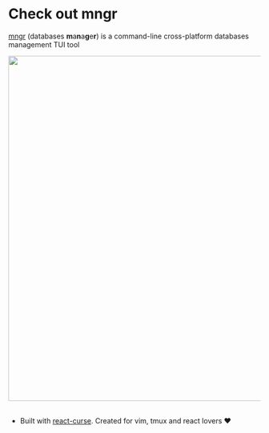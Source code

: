 # Check out mngr

[mngr](https://github.com/infely/mngr) (databases **m**a**n**a**g**e**r**) is a command-line cross-platform databases management TUI tool

<div align="center">
  <img width="690" src="https://raw.githubusercontent.com/infely/mngr/HEAD/media/demo.gif"><br>
  <br>
</div>

- Built with [react-curse](https://github.com/infely/react-curse). Created for vim, tmux and react lovers :heart:
